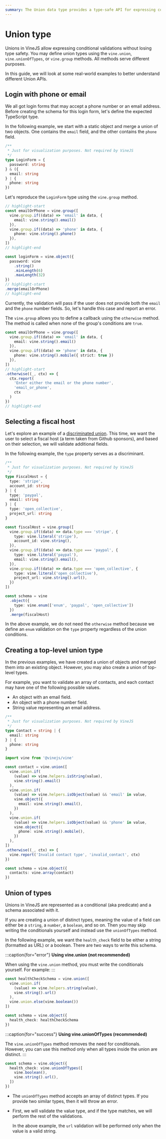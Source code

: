 ```yaml
---
summary: The Union data type provides a type-safe API for expressing conditional validations
---
```


# Union type

Unions in VineJS allow expressing conditional validations without losing type safety. You may define union types using the `vine.union`, `vine.unionOfTypes`, or `vine.group` methods. All methods serve different purposes.

In this guide, we will look at some real-world examples to better understand different Union APIs.

## Login with phone or email

We all got login forms that may accept a phone number or an email address. Before creating the schema for this login form, let's define the expected TypeScript type.

In the following example, we start with a static object and merge a union of two objects. One contains the `email` field, and the other contains the `phone` field.

```ts
/**
 * Just for visualization purposes. Not required by VineJS
 */
type LoginForm = {
  password: string
} & ({
  email: string
} | {
  phone: string
})
```

Let's reproduce the `LoginForm` type using the `vine.group` method.

```ts
// highlight-start
const emailOrPhone = vine.group([
  vine.group.if((data) => 'email' in data, {
    email: vine.string().email()
  }),
  vine.group.if((data) => 'phone' in data, {
    phone: vine.string().phone()
  }),
])
// highlight-end

const loginForm = vine.object({
  password: vine
    .string()
    .minLength(6)
    .maxLength(32)
})
// highlight-start
.merge(emailOrPhone)
// highlight-end
```

Currently, the validation will pass if the user does not provide both the `email` and the `phone` number fields. So, let's handle this case and report an error.

The `vine.group` allows you to define a callback using the `otherwise` method. The method is called when none of the group's conditions are `true`.

```ts
const emailOrPhone = vine.group([
  vine.group.if((data) => 'email' in data, {
    email: vine.string().email()
  }),
  vine.group.if((data) => 'phone' in data, {
    phone: vine.string().mobile({ strict: true })
  }),
])
// highlight-start
.otherwise((_, ctx) => {
  ctx.report(
    'Enter either the email or the phone number',
    'email_or_phone',
    ctx
  )
})
// highlight-end
```

## Selecting a fiscal host

Let's explore an example of a [discriminated union](https://basarat.gitbook.io/typescript/type-system/discriminated-unions). This time, we want the user to select a fiscal host (a term taken from Github sponsors), and based on their selection, we will validate additional fields.

In the following example, the `type` property serves as a discriminant.

```ts
/**
 * Just for visualization purposes. Not required by VineJS
 */
type FiscalHost = {
  type: 'stripe',
  account_id: string
} | {
  type: 'paypal',
  email: string
} | {
  type: 'open_collective',
  project_url: string
}
```

```ts
const fiscalHost = vine.group([
  vine.group.if((data) => data.type === 'stripe', {
    type: vine.literal('stripe'),
    account_id: vine.string(),
  }),
  vine.group.if((data) => data.type === 'paypal', {
    type: vine.literal('paypal'),
    email: vine.string().email(),
  }),
  vine.group.if((data) => data.type === 'open_collective', {
    type: vine.literal('open_collective'),
    project_url: vine.string().url(),
  })
])

const schema = vine
  .object({
    type: vine.enum(['enum', 'paypal', 'open_collective'])
  })
  .merge(fiscalHost)
```

In the above example, we do not need the `otherwise` method because we define an `enum` validation on the `type` property regardless of the union conditions.

## Creating a top-level union type

In the previous examples, we have created a union of objects and merged them into an existing object. However, you may also create a union of top-level types.

For example, you want to validate an array of contacts, and each contact may have one of the following possible values.

- An object with an email field.
- An object with a phone number field.
- String value representing an email address.

```ts
/**
 * Just for visualization purposes. Not required by VineJS
 */
type Contact = string | {
  email: string
} | {
  phone: string
}
```

```ts
import vine from '@vinejs/vine'

const contact = vine.union([
  vine.union.if(
    (value) => vine.helpers.isString(value),
    vine.string().email()
  ),
  vine.union.if(
    (value) => vine.helpers.isObject(value) && 'email' in value,
    vine.object({
      email: vine.string().email(),
    })
  ),
  vine.union.if(
    (value) => vine.helpers.isObject(value) && 'phone' in value,
    vine.object({
      phone: vine.string().mobile(),
    })
  ),
])
.otherwise((_, ctx) => {
  vine.report('Invalid contact type', 'invalid_contact', ctx)
})

const schema = vine.object({
  contacts: vine.array(contact)
})
```

## Union of types

Unions in VineJS are represented as a conditional (aka predicate) and a schema associated with it.

If you are creating a union of distinct types, meaning the value of a field can either be a `string`, a `number`, a `boolean`, and so on. Then you may skip writing the conditionals yourself and instead use the `unionOfTypes` method.

In the following example, we want the `health_check` field to be either a string (formatted as URL) or a boolean. There are two ways to write this schema.

:::caption{for="error"}
**Using vine.union (not recommended)**

When using the `vine.union` method, you must write the conditionals yourself. For example:
:::

```ts
const healthCheckSchema = vine.union([
  vine.union.if(
    (value) => vine.helpers.string(value),
    vine.string().url()
  ),
  vine.union.else(vine.boolean())
])

const schema = vine.object({
  health_check: healthCheckSchema
})
```

:::caption{for="success"}
**Using vine.unionOfTypes (recommended)**

The `vine.unionOfTypes` method removes the need for conditionals. However, you can use this method only when all types inside the union are distinct.
:::

```ts
const schema = vine.object({
  health_check: vine.unionOfTypes([
    vine.boolean(),
    vine.string().url(),
  ])
})
```

- The `unionOfTypes` method accepts an array of distinct types. If you provide two similar types, then it will throw an error.
- First, we will validate the value type, and if the type matches, we will perform the rest of the validations.

  In the above example, the `url` validation will be performed only when the value is a valid string.

